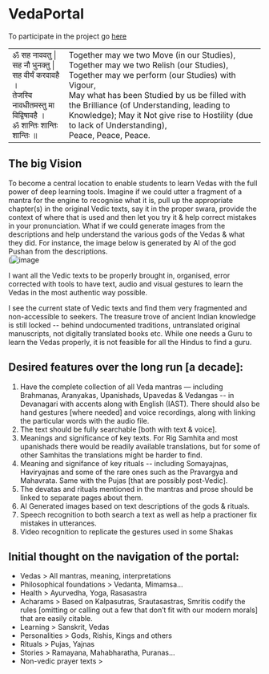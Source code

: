 # VedaPortal
To participate in the project go [here](get-involved.md)
<table><tr>
<td>
ॐ सह नाववतु | <br>
सह नौ भुनक्तु | <br>
सह वीर्यं करवावहै । <br>
तेजस्वि नावधीतमस्तु मा विद्विषावहै । <br>
ॐ शान्तिः शान्तिः शान्तिः ॥ <br>
  </td>
<td>
Together may we two Move (in our Studies), <br>
Together may we two Relish (our Studies), <br>
Together may we perform (our Studies) with Vigour, <br>
May what has been Studied by us be filled with the Brilliance (of Understanding, leading to Knowledge); 
May it Not give rise to Hostility (due to lack of Understanding), <br>
Peace, Peace, Peace.
  </td>
</tr>
</table>

## The big Vision
To become a central location to enable students to learn Vedas with the full power of deep learning tools. Imagine if we could utter a fragment of a mantra for the engine to recognise what it is, pull up the appropriate chapter(s) in the original Vedic texts, say it in the proper swara, provide the context of where that is used and then let you try it & help correct mistakes in your pronunciation. What if we could generate images from the descriptions and help understand the various gods of the Vedas & what they did. For instance, the image below is generated by AI of the god Pushan from the descriptions.  
(![image](https://user-images.githubusercontent.com/120989600/210478553-ff95be1a-7100-48db-9c91-d615c65f2444.png)


I want all the Vedic texts to be properly brought in, organised, error corrected with tools to have text, audio and visual gestures to learn the Vedas in the most authentic way possible.

I see the current state of Vedic texts and find them very fragmented and non-accessible to seekers. The treasure trove of ancient Indian knowledge is still locked -- behind undocumented traditions, untranslated original manuscripts, not digitally translated books etc. While one needs a Guru to learn the Vedas properly, it is not feasible for all the Hindus to find a guru. 

## Desired features over the long run [a decade]:
  1. Have the complete collection of all Veda mantras — including Brahmanas, Aranyakas, Upanishads, Upavedas & Vedangas -- in Devanagari with accents along with English (IAST). There should also be hand gestures [where needed] and voice recordings, along with linking the particular words with the audio file.
  2. The text should be fully searchable [both with text & voice].
  3. Meanings and significance of key texts. For Rig Samhita and most upanishads there would be readily available translations, but for some of other Samhitas the translations might be harder to find.
  4. Meaning and signifance of key rituals -- including Somayajnas, Haviryajnas and some of the rare ones such as the Pravargya and Mahavrata. Same with the Pujas [that are possibly post-Vedic].
  5. The devatas and rituals mentioned in the mantras and prose should be linked to separate pages about them. 
  6. AI Generated images based on text descriptions of the gods & rituals. 
  7. Speech recognition to both search a text as well as help a practioner fix mistakes in utterances.
  8. Video recognition to replicate the gestures used in some Shakas
  
## Initial thought on the navigation of the portal:
* Vedas > All mantras, meaning, interpretations
* Philosophical foundations > Vedanta, Mimamsa…
* Health > Ayurvedha, Yoga, Rasasastra
* Acharams > Based on Kalpasutras, Srautasastras, Smritis codify the rules [omitting or calling out a few that don’t fit with our modern morals] that are easily citable.
* Learning > Sanskrit, Vedas
* Personalities > Gods, Rishis, Kings and others
* Rituals > Pujas, Yajnas
* Stories > Ramayana, Mahabharatha, Puranas… 
* Non-vedic prayer texts >
